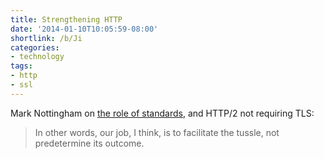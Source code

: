 ```yaml
---
title: Strengthening HTTP
date: '2014-01-10T10:05:59-08:00'
shortlink: /b/Ji
categories:
- technology
tags:
- http
- ssl
---
```

Mark Nottingham on [the role of standards](http://www.mnot.net/blog/2014/01/04/strengthening_http_a_personal_view), and
HTTP/2 not requiring TLS:

> In other words, our job, I think, is to facilitate the tussle, not predetermine its outcome.
